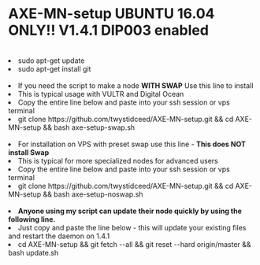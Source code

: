 # AXE-MN-setup UBUNTU 16.04 ONLY!! V1.4.1 DIP003 enabled
<br>
<li>sudo apt-get update
<li>sudo apt-get install git
<br><br>
<li> If you need the script to make a node <b> WITH SWAP</b> Use this line to install
<li> This is typical usage with VULTR and Digital Ocean 
<li>Copy the entire line below and paste into your ssh session or vps terminal
<li>git clone https://github.com/twystidceed/AXE-MN-setup.git && cd AXE-MN-setup && bash axe-setup-swap.sh
<br><br>
<li> For installation on VPS with preset swap use this line - <b>This does NOT install Swap</b> 
<li> This is typical for more specialized nodes for advanced users
<li>Copy the entire line below and paste into your ssh session or vps terminal
<li>git clone https://github.com/twystidceed/AXE-MN-setup.git && cd AXE-MN-setup && bash axe-setup-noswap.sh
<br><br>
<li><b> Anyone using my script can update their node quickly by using the following line. </b>
<li> Just copy and paste the line below - this will update your existing files and restart the daemon on 1.4.1
<li>cd AXE-MN-setup && git fetch --all && git reset --hard origin/master && bash update.sh
